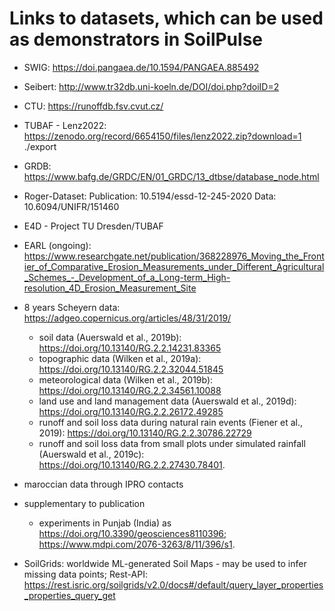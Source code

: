 # Links to datasets, which can be used as demonstrators in SoilPulse

- SWIG: https://doi.pangaea.de/10.1594/PANGAEA.885492
- Seibert: http://www.tr32db.uni-koeln.de/DOI/doi.php?doiID=2
- CTU: https://runoffdb.fsv.cvut.cz/
- TUBAF - Lenz2022: https://zenodo.org/record/6654150/files/lenz2022.zip?download=1 ./export
- GRDB: https://www.bafg.de/GRDC/EN/01_GRDC/13_dtbse/database_node.html
- Roger-Dataset: Publication: 10.5194/essd-12-245-2020 Data: 10.6094/UNIFR/151460

- E4D - Project TU Dresden/TUBAF

- EARL (ongoing): https://www.researchgate.net/publication/368228976_Moving_the_Frontier_of_Comparative_Erosion_Measurements_under_Different_Agricultural_Schemes_-_Development_of_a_Long-term_High-resolution_4D_Erosion_Measurement_Site

- 8 years Scheyern data: https://adgeo.copernicus.org/articles/48/31/2019/
  - soil data (Auerswald et al., 2019b): https://doi.org/10.13140/RG.2.2.14231.83365
  - topographic data (Wilken et al., 2019a): https://doi.org/10.13140/RG.2.2.32044.51845
  - meteorological data (Wilken et al., 2019b): https://doi.org/10.13140/RG.2.2.34561.10088
  - land use and land management data (Auerswald et al., 2019d): https://doi.org/10.13140/RG.2.2.26172.49285
  - runoff and soil loss data during natural rain events (Fiener et al., 2019): https://doi.org/10.13140/RG.2.2.30786.22729
  - runoff and soil loss data from small plots under simulated rainfall (Auerswald et al., 2019c): https://doi.org/10.13140/RG.2.2.27430.78401.
 
- maroccian data through IPRO contacts

- supplementary to publication
  - experiments in Punjab (India) as https://doi.org/10.3390/geosciences8110396; https://www.mdpi.com/2076-3263/8/11/396/s1.

- SoilGrids: worldwide ML-generated Soil Maps - may be used to infer missing data points; Rest-API: https://rest.isric.org/soilgrids/v2.0/docs#/default/query_layer_properties_properties_query_get
